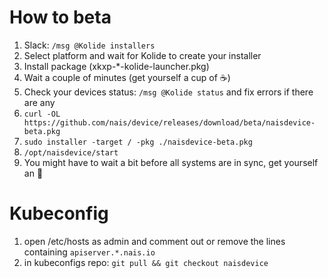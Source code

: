 # How to beta
  1. Slack: `/msg @Kolide installers`
  2. Select platform and wait for Kolide to create your installer
  3. Install package (xkxp-\*-kolide-launcher.pkg)
  4. Wait a couple of minutes (get yourself a cup of :coffee:)
  5. Check your devices status: `/msg @Kolide status` and fix errors if there are any
  6. `curl -OL https://github.com/nais/device/releases/download/beta/naisdevice-beta.pkg`
  7. `sudo installer -target / -pkg ./naisdevice-beta.pkg`
  8. `/opt/naisdevice/start`
  9. You might have to wait a bit before all systems are in sync, get yourself an :icecream:

# Kubeconfig
  1. open /etc/hosts as admin and comment out or remove the lines containing `apiserver.*.nais.io`
  2. in kubeconfigs repo: `git pull && git checkout naisdevice`
